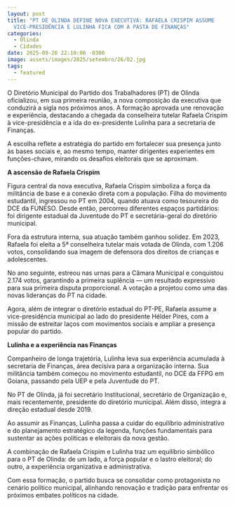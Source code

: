 ```yaml
---
layout: post
title: "PT DE OLINDA DEFINE NOVA EXECUTIVA: RAFAELA CRISPIM ASSUME
  VICE-PRESIDÊNCIA E LULINHA FICA COM A PASTA DE FINANÇAS"
categories:
  - Olinda
  - Cidades
date: 2025-09-26 22:10:00 -0300
image: assets/images/2025/setembro/26/02.jpg
tags:
  - featured
---
```

O Diretório Municipal do Partido dos Trabalhadores (PT) de Olinda oficializou, em sua primeira reunião, a nova composição da executiva que conduzirá a sigla nos próximos anos. A formação aprovada une renovação e experiência, destacando a chegada da conselheira tutelar Rafaela Crispim à vice-presidência e a ida do ex-presidente Lulinha para a secretaria de Finanças.

A escolha reflete a estratégia do partido em fortalecer sua presença junto às bases sociais e, ao mesmo tempo, manter dirigentes experientes em funções-chave, mirando os desafios eleitorais que se aproximam.

**A ascensão de Rafaela Crispim**

Figura central da nova executiva, Rafaela Crispim simboliza a força da militância de base e a conexão direta com a população. Filha do movimento estudantil, ingressou no PT em 2004, quando atuava como tesoureira do DCE da FUNESO. Desde então, percorreu diferentes espaços partidários: foi dirigente estadual da Juventude do PT e secretária-geral do diretório municipal.

Fora da estrutura interna, sua atuação também ganhou solidez. Em 2023, Rafaela foi eleita a 5ª conselheira tutelar mais votada de Olinda, com 1.206 votos, consolidando sua imagem de defensora dos direitos de crianças e adolescentes.

No ano seguinte, estreou nas urnas para a Câmara Municipal e conquistou 2.174 votos, garantindo a primeira suplência — um resultado expressivo para sua primeira disputa proporcional. A votação a projetou como uma das novas lideranças do PT na cidade.

Agora, além de integrar o diretório estadual do PT-PE, Rafaela assume a vice-presidência municipal ao lado do presidente Hélder Pires, com a missão de estreitar laços com movimentos sociais e ampliar a presença popular do partido.

**Lulinha e a experiência nas Finanças**

Companheiro de longa trajetória, Lulinha leva sua experiência acumulada à secretaria de Finanças, área decisiva para a organização interna. Sua militância também começou no movimento estudantil, no DCE da FFPG em Goiana, passando pela UEP e pela Juventude do PT.

No PT de Olinda, já foi secretário Institucional, secretário de Organização e, mais recentemente, presidente do diretório municipal. Além disso, integra a direção estadual desde 2019.

Ao assumir as Finanças, Lulinha passa a cuidar do equilíbrio administrativo e do planejamento estratégico da legenda, funções fundamentais para sustentar as ações políticas e eleitorais da nova gestão.

A combinação de Rafaela Crispim e Lulinha traz um equilíbrio simbólico para o PT de Olinda: de um lado, a força popular e o lastro eleitoral; do outro, a experiência organizativa e administrativa.

Com essa formação, o partido busca se consolidar como protagonista no cenário político municipal, alinhando renovação e tradição para enfrentar os próximos embates políticos na cidade.
